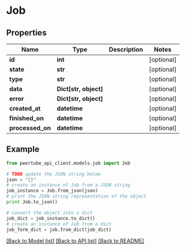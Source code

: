 # Job


## Properties
Name | Type | Description | Notes
------------ | ------------- | ------------- | -------------
**id** | **int** |  | [optional] 
**state** | **str** |  | [optional] 
**type** | **str** |  | [optional] 
**data** | **Dict[str, object]** |  | [optional] 
**error** | **Dict[str, object]** |  | [optional] 
**created_at** | **datetime** |  | [optional] 
**finished_on** | **datetime** |  | [optional] 
**processed_on** | **datetime** |  | [optional] 

## Example

```python
from peertube_api_client.models.job import Job

# TODO update the JSON string below
json = "{}"
# create an instance of Job from a JSON string
job_instance = Job.from_json(json)
# print the JSON string representation of the object
print Job.to_json()

# convert the object into a dict
job_dict = job_instance.to_dict()
# create an instance of Job from a dict
job_form_dict = job.from_dict(job_dict)
```
[[Back to Model list]](../README.md#documentation-for-models) [[Back to API list]](../README.md#documentation-for-api-endpoints) [[Back to README]](../README.md)


